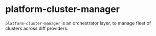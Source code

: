 # platform-cluster-manager
`platform-cluster-manager` is an orchestrator layer, to manage fleet of clusters across diff providers.
